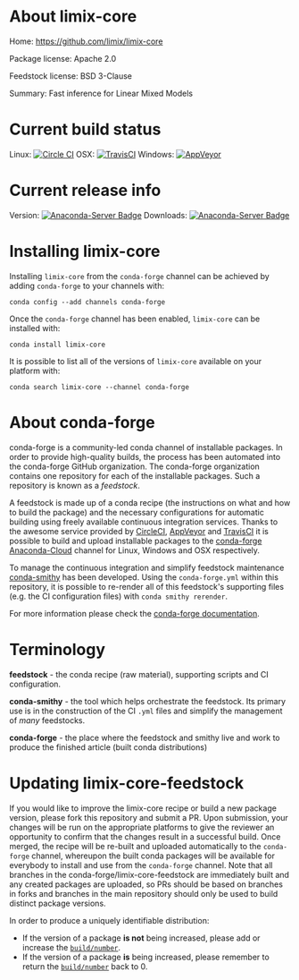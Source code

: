 About limix-core
================

Home: https://github.com/limix/limix-core

Package license: Apache 2.0

Feedstock license: BSD 3-Clause

Summary: Fast inference for Linear Mixed Models



Current build status
====================

Linux: [![Circle CI](https://circleci.com/gh/conda-forge/limix-core-feedstock.svg?style=shield)](https://circleci.com/gh/conda-forge/limix-core-feedstock)
OSX: [![TravisCI](https://travis-ci.org/conda-forge/limix-core-feedstock.svg?branch=master)](https://travis-ci.org/conda-forge/limix-core-feedstock)
Windows: [![AppVeyor](https://ci.appveyor.com/api/projects/status/github/conda-forge/limix-core-feedstock?svg=True)](https://ci.appveyor.com/project/conda-forge/limix-core-feedstock/branch/master)

Current release info
====================
Version: [![Anaconda-Server Badge](https://anaconda.org/conda-forge/limix-core/badges/version.svg)](https://anaconda.org/conda-forge/limix-core)
Downloads: [![Anaconda-Server Badge](https://anaconda.org/conda-forge/limix-core/badges/downloads.svg)](https://anaconda.org/conda-forge/limix-core)

Installing limix-core
=====================

Installing `limix-core` from the `conda-forge` channel can be achieved by adding `conda-forge` to your channels with:

```
conda config --add channels conda-forge
```

Once the `conda-forge` channel has been enabled, `limix-core` can be installed with:

```
conda install limix-core
```

It is possible to list all of the versions of `limix-core` available on your platform with:

```
conda search limix-core --channel conda-forge
```


About conda-forge
=================

conda-forge is a community-led conda channel of installable packages.
In order to provide high-quality builds, the process has been automated into the
conda-forge GitHub organization. The conda-forge organization contains one repository
for each of the installable packages. Such a repository is known as a *feedstock*.

A feedstock is made up of a conda recipe (the instructions on what and how to build
the package) and the necessary configurations for automatic building using freely
available continuous integration services. Thanks to the awesome service provided by
[CircleCI](https://circleci.com/), [AppVeyor](http://www.appveyor.com/)
and [TravisCI](https://travis-ci.org/) it is possible to build and upload installable
packages to the [conda-forge](https://anaconda.org/conda-forge)
[Anaconda-Cloud](http://docs.anaconda.org/) channel for Linux, Windows and OSX respectively.

To manage the continuous integration and simplify feedstock maintenance
[conda-smithy](http://github.com/conda-forge/conda-smithy) has been developed.
Using the ``conda-forge.yml`` within this repository, it is possible to re-render all of
this feedstock's supporting files (e.g. the CI configuration files) with ``conda smithy rerender``.

For more information please check the [conda-forge documentation](https://conda-forge.org/docs/).

Terminology
===========

**feedstock** - the conda recipe (raw material), supporting scripts and CI configuration.

**conda-smithy** - the tool which helps orchestrate the feedstock.
                   Its primary use is in the construction of the CI ``.yml`` files
                   and simplify the management of *many* feedstocks.

**conda-forge** - the place where the feedstock and smithy live and work to
                  produce the finished article (built conda distributions)


Updating limix-core-feedstock
=============================

If you would like to improve the limix-core recipe or build a new
package version, please fork this repository and submit a PR. Upon submission,
your changes will be run on the appropriate platforms to give the reviewer an
opportunity to confirm that the changes result in a successful build. Once
merged, the recipe will be re-built and uploaded automatically to the
`conda-forge` channel, whereupon the built conda packages will be available for
everybody to install and use from the `conda-forge` channel.
Note that all branches in the conda-forge/limix-core-feedstock are
immediately built and any created packages are uploaded, so PRs should be based
on branches in forks and branches in the main repository should only be used to
build distinct package versions.

In order to produce a uniquely identifiable distribution:
 * If the version of a package **is not** being increased, please add or increase
   the [``build/number``](http://conda.pydata.org/docs/building/meta-yaml.html#build-number-and-string).
 * If the version of a package **is** being increased, please remember to return
   the [``build/number``](http://conda.pydata.org/docs/building/meta-yaml.html#build-number-and-string)
   back to 0.